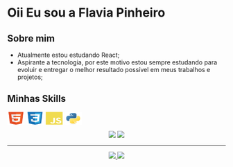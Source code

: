 <h1>Oii Eu sou a Flavia Pinheiro</h1>
<h2> Sobre mim </h2>
<ul>
  <li>Atualmente estou estudando React;
  <li> Aspirante a tecnologia, por este motivo estou sempre estudando para evoluir e entregar o melhor resultado possível em meus trabalhos e projetos;
</ul>

<h2>Minhas Skills</h2>
 <p align = "left" </p>
   <img align="center" alt="Flavia-HTML" height="30" width="40" src="https://raw.githubusercontent.com/devicons/devicon/master/icons/html5/html5-original.svg">
   <img align="center" alt="Flavia-CSS" height="30" width="40" src="https://raw.githubusercontent.com/devicons/devicon/master/icons/css3/css3-original.svg">
   <img align="center" alt="Rafa-Js" height="30" width="40" src="https://raw.githubusercontent.com/devicons/devicon/master/icons/javascript/javascript-plain.svg">
   <img align="center" alt="Flavia-Python" height="30" width="40" src="https://raw.githubusercontent.com/devicons/devicon/master/icons/python/python-original.svg">
  
  
<div align = "center">
  <a herf = "https://github.com/piinheiroflavia">
   <img height="160em" src="https://github-readme-stats.vercel.app/api?username=piinheiroflavia&show_icons=true&theme=dracula&include_all_commits=true&count_private=true"/>
   <img height="160em" src="https://github-readme-stats.vercel.app/api/top-langs/?username=piinheiroflavia&layout=compact&langs_count=7&theme=dracula"/>
</div>
  
<hr>  
  
<div align = "center"> 
<a href="https://www.instagram.com/piinheiroflavia/" target="_blank">
    <img src="https://img.shields.io/badge/-Instagram-%23E4405F?style=for-the-badge&logo=instagram&logoColor=white">
</a>
<a href="https://www.linkedin.com/in/flavia-pinheiro-79932521a/" target="_blank">
    <img src="https://img.shields.io/badge/-LinkedIn-%230077B5?style=for-the-badge&logo=linkedin&logoColor=white" target="_blank">
</a> 
</div>
